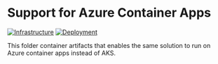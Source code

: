 # Support for Azure Container Apps

[![Infrastructure](https://github.com/MoimHossain/azure-container-apps-demo/actions/workflows/core-infrastructure.yml/badge.svg)](https://github.com/MoimHossain/azure-container-apps-demo/actions/workflows/core-infrastructure.yml)
[![Deployment](https://github.com/MoimHossain/azure-container-apps-demo/actions/workflows/application-deployment.yml/badge.svg)](https://github.com/MoimHossain/azure-container-apps-demo/actions/workflows/application-deployment.yml)

This folder container artifacts that enables the same solution to run on Azure container apps instead of AKS.
